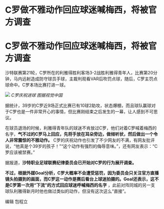 # C罗做不雅动作回应球迷喊梅西，将被官方调查

# C罗做不雅动作回应球迷喊梅西，将被官方调查

沙特联赛第21轮，C罗所在的利雅得胜利客场3-2战胜利雅得青年人，比赛第20分钟，马内远射造成防守球员手球，主裁判观看VAR后吹罚点球，随后，C罗主罚点球命中。C罗本场比赛打进一球。

![](https://inews.gtimg.com/om_bt/OjYcU1y1folARNwopAd-6rsxmyzmyaFDuqXZPtfn1eO4sAA/1000)
_C罗庆祝进球 图据视觉中国_

据统计，39岁的C罗近9场正式比赛已有10球2助攻，状态爆棚，而且球队赢球对于C罗也是一件非常开心的事情，但比赛刚结束之后发生的一幕，让人感到不可思议。

在球员退场的时候，利雅得青年队的球迷不肯放过C罗，他们对着C罗喊着梅西的名字，**气不过的C罗马上回应，先将手放在耳朵旁边，做倾听状，然后做出一个令人非常震惊的不雅动作。**
C罗的庆祝动作也引发了不少网友的不满，有网友批评说，“他真是个39岁的孩子！”“这个动作有强烈的侮辱意味。”，还有网友表示：“C罗应该被禁赛。”

据报道，**沙特职业足球联赛纪律委员会已开始对C罗的行为展开调查。**

**不过，根据外媒Goal分析，C罗大概率不会遭受惩罚，因为委员会只关注官方直播镜头拍摄到的画面，而C罗这一动作是赛后看台上球迷拍摄的。Goal还表示，这不是C罗第一次用“下流”的方式回应球迷呼喊梅西的名字**
，此前对阵同城的另一支球队利雅得新月时他也做过类似的动作，但没有这次这么“直接”。

编辑 包程立

